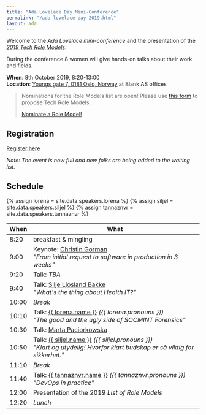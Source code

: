 ```yaml
---
title: "Ada Lovelace Day Mini-Conference"
permalink: "/ada-lovelace-day-2019.html"
layout: ada
---
```


Welcome to the _Ada Lovelace mini-conference_ and the presentation of the [_2019 Tech Role Models_](https://www.digi.no/artikler/patricia-aas-arrangerer-pris-for-kvinner-som-faktisk-jobber-i-it/471216).

During the conference 8 women will give hands-on talks about their work and fields.

**When**: 8th October 2019, 8:20-13:00  
**Location**: [Youngs gate 7, 0181 Oslo, Norway](https://goo.gl/maps/E5re8jL5EGzmPW5R7) at Blank AS offices

> Nominations for the Role Models list are open!
> Please use [this form](https://forms.gle/jCMJEj5HcTzs5p8JA) to propose Tech Role Models.
>
> <a href="https://forms.gle/jCMJEj5HcTzs5p8JA" target="_blank" class="btn btn-dark">Nominate a Role Model!</a>

## Registration

<a href="https://www.meetup.com/Tech-Women-Norway/events/264108718/" class="btn btn-dark">Register here</a>

_Note: The event is now full and new folks are being added to the waiting list._

## Schedule

{% assign lorena = site.data.speakers.lorena %}
{% assign siljel = site.data.speakers.siljel %}
{% assign tannaznvr = site.data.speakers.tannaznvr %}

| When  | What                                                                                                                                                            |
| ----- | --------------------------------------------------------------------------------------------------------------------------------------------------------------- |
| 8:20  | breakfast &amp; mingling                                                                                                                                        |
| 9:00  | Keynote: [Christin Gorman][1]<br>_"From initial request to software in production in 3 weeks"_                                                                  |
| 9:20  | Talk: _TBA_                                                                                                                                                     |
| 9:40  | Talk: [Silje Ljosland Bakke][3]<br>_"What's the thing about Health IT?"_                                                                                        |
| 10:00 | _Break_                                                                                                                                                         |
| 10:10 | Talk: [{{ lorena.name }}][lorena] <em class="pronouns">({{ lorena.pronouns }})</em><br>_"The good and the ugly side of SOCMINT Forensics"_                      |
| 10:30 | Talk: [Marta Paciorkowska][5]                                                                                                                                   |
| 10:50 | Talk: [{{ siljel.name }}][siljel] <em class="pronouns">({{ siljel.pronouns }})</em><br>_"Klart og utydelig! Hvorfor klart budskap er så viktig for sikkerhet."_ |
| 11:10 | _Break_                                                                                                                                                         |
| 11:40 | Talk: [{{ tannaznvr.name }}][tannaznvr] <em class="pronouns">({{ tannaznvr.pronouns }})</em><br>_"DevOps in practice"_                                                                    |
| 12:00 | Presentation of the 2019 _List of Role Models_                                                                                                                  |
| 12:20 | _Lunch_                                                                                                                                                         |

[1]: https://twitter.com/ChristinGorman
[3]: https://twitter.com/siljelb
[lorena]: {{site.baseurl}}/speakers/lorena-carthy
[siljel]: {{site.baseurl}}/speakers/silje-lærk
[5]: https://twitter.com/a_meba
[tannaznvr]: {{site.baseurl}}/speakers/tannaz-n-roshandel
